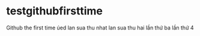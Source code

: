 # testgithubfirsttime
Github the first time úed
lan sua thu nhat
lan sua thu hai
lần thứ ba
lần thứ 4